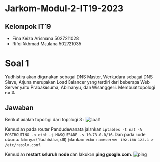 # Jarkom-Modul-2-IT19-2023
## Kelompok IT19
- Fina Keiza Arismana       5027211028
- Rifqi Akhmad Maulana      502721035

# Soal 1
Yudhistira akan digunakan sebagai DNS Master, Werkudara sebagai DNS Slave, Arjuna merupakan Load Balancer yang terdiri dari beberapa Web Server yaitu Prabakusuma, Abimanyu, dan Wisanggeni. Membuat topologi no 3. 
## Jawaban
Berikut adalah topologi dari topologi 3 : 
![soal1](https://discord.com/channels/1025213238251630644/1025213238763327683/1161721965665591426)

Kemudian pada router Pandudewanata jalankan `iptables -t nat -A POSTROUTING -o eth0 -j MASQUERADE -s 10.73.0.0/16`. Dan pada node ubuntu lainnya (Yudhistira, dll) jalankan `echo nameserver 192.168.122.1 > /etc/resolv.conf`.

Kemudian **restart seluruh node** dan lakukan **ping google.com**. 
![ping](https://discord.com/channels/1025213238251630644/1025213238763327683/1161724906300522577)
